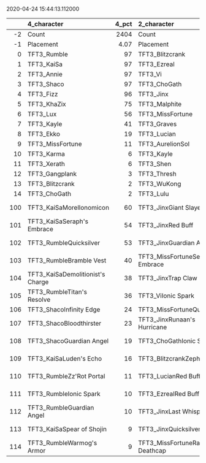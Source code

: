 
2020-04-24 15:44:13.112000

|     | 4_character                      |   4_pct | 2_character                        |   2_pct | 3_character                      |   3_pct | 1_character                    |   1_pct |
|----:|:---------------------------------|--------:|:-----------------------------------|--------:|:---------------------------------|--------:|:-------------------------------|--------:|
|  -2 | Count                            | 2404    | Count                              | 3313    | Count                            | 6347    | Count                          | 3221    |
|  -1 | Placement                        |    4.07 | Placement                          |    4.38 | Placement                        |    4.52 | Placement                      |    4.57 |
|   0 | TFT3_Rumble                      |   97    | TFT3_Blitzcrank                    |   97    | TFT3_Shen                        |   54    | TFT3_Jhin                      |   97    |
|   1 | TFT3_KaiSa                       |   97    | TFT3_Ezreal                        |   95    | TFT3_Kassadin                    |   53    | TFT3_Ashe                      |   95    |
|   2 | TFT3_Annie                       |   97    | TFT3_Vi                            |   92    | TFT3_Kayle                       |   48    | TFT3_Karma                     |   91    |
|   3 | TFT3_Shaco                       |   97    | TFT3_ChoGath                       |   91    | TFT3_Irelia                      |   44    | TFT3_Lux                       |   76    |
|   4 | TFT3_Fizz                        |   96    | TFT3_Jinx                          |   91    | TFT3_Thresh                      |   41    | TFT3_Mordekaiser               |   74    |
|   5 | TFT3_KhaZix                      |   75    | TFT3_Malphite                      |   90    | TFT3_MissFortune                 |   38    | TFT3_Shaco                     |   66    |
|   6 | TFT3_Lux                         |   56    | TFT3_MissFortune                   |   73    | TFT3_Vi                          |   32    | TFT3_Lulu                      |   63    |
|   7 | TFT3_Kayle                       |   41    | TFT3_Graves                        |   65    | TFT3_WuKong                      |   31    | TFT3_Xerath                    |   62    |
|   8 | TFT3_Ekko                        |   19    | TFT3_Lucian                        |   38    | TFT3_Lucian                      |   31    | TFT3_JarvanIV                  |   55    |
|   9 | TFT3_MissFortune                 |   11    | TFT3_AurelionSol                   |   16    | TFT3_Fiora                       |   31    | TFT3_WuKong                    |   25    |
|  10 | TFT3_Karma                       |    6    | TFT3_Kayle                         |   11    | TFT3_Blitzcrank                  |   31    | TFT3_Kassadin                  |   25    |
|  11 | TFT3_Xerath                      |    6    | TFT3_Shen                          |    8    | TFT3_Leona                       |   30    | TFT3_Jayce                     |   24    |
|  12 | TFT3_Gangplank                   |    3    | TFT3_Thresh                        |    7    | TFT3_Ezreal                      |   29    | TFT3_Poppy                     |   14    |
|  13 | TFT3_Blitzcrank                  |    2    | TFT3_WuKong                        |    6    | TFT3_Ekko                        |   28    | TFT3_Thresh                    |   13    |
|  14 | TFT3_ChoGath                     |    2    | TFT3_Lulu                          |    6    | TFT3_Xayah                       |   24    | TFT3_Leona                     |   10    |
| 100 | TFT3_KaiSaMorellonomicon         |   60    | TFT3_JinxGiant Slayer              |   71    | TFT3_IreliaInfinity Edge         |   32    | TFT3_JhinRunaan's Hurricane    |   43    |
| 101 | TFT3_KaiSaSeraph's Embrace       |   54    | TFT3_JinxRed Buff                  |   50    | TFT3_KayleGuinsoo's Rageblade    |   25    | TFT3_JhinGuardian Angel        |   40    |
| 102 | TFT3_RumbleQuicksilver           |   53    | TFT3_JinxGuardian Angel            |   35    | TFT3_KayleGuardian Angel         |   19    | TFT3_ShacoGuardian Angel       |   33    |
| 103 | TFT3_RumbleBramble Vest          |   40    | TFT3_MissFortuneSeraph's Embrace   |   20    | TFT3_LucianRed Buff              |   17    | TFT3_JhinInfinity Edge         |   32    |
| 104 | TFT3_KaiSaDemolitionist's Charge |   38    | TFT3_JinxTrap Claw                 |   17    | TFT3_KayleRapid Firecannon       |   14    | TFT3_XerathGuinsoo's Rageblade |   30    |
| 105 | TFT3_RumbleTitan's Resolve       |   36    | TFT3_ViIonic Spark                 |   16    | TFT3_MasterYiGuinsoo's Rageblade |   13    | TFT3_JhinLast Whisper          |   24    |
| 106 | TFT3_ShacoInfinity Edge          |   24    | TFT3_MissFortuneQuicksilver        |   15    | TFT3_MasterYiQuicksilver         |   12    | TFT3_JhinTrap Claw             |   23    |
| 107 | TFT3_ShacoBloodthirster          |   23    | TFT3_JinxRunaan's Hurricane        |   14    | TFT3_IreliaLast Whisper          |   11    | TFT3_XerathQuicksilver         |   20    |
| 108 | TFT3_ShacoGuardian Angel         |   19    | TFT3_ChoGathIonic Spark            |   13    | TFT3_IreliaGuardian Angel        |   10    | TFT3_ShacoBloodthirster        |   19    |
| 109 | TFT3_KaiSaLuden's Echo           |   16    | TFT3_BlitzcrankZephyr              |   13    | TFT3_RakanSpear of Shojin        |    9    | TFT3_ShacoHextech Gunblade     |   12    |
| 110 | TFT3_RumbleZz'Rot Portal         |   11    | TFT3_LucianRed Buff                |   12    | TFT3_KayleQuicksilver            |    8    | TFT3_AsheDark Star's Heart     |   11    |
| 111 | TFT3_RumbleIonic Spark           |   10    | TFT3_EzrealRed Buff                |   12    | TFT3_KayleHand Of Justice        |    8    | TFT3_XerathRabadon's Deathcap  |   10    |
| 112 | TFT3_RumbleGuardian Angel        |   10    | TFT3_JinxLast Whisper              |   12    | TFT3_DariusRabadon's Deathcap    |    8    | TFT3_JarvanIVZz'Rot Portal     |   10    |
| 113 | TFT3_KaiSaSpear of Shojin        |    9    | TFT3_JinxQuicksilver               |   11    | TFT3_MasterYiBramble Vest        |    7    | TFT3_XerathGuardian Angel      |    9    |
| 114 | TFT3_RumbleWarmog's Armor        |    9    | TFT3_MissFortuneRabadon's Deathcap |   10    | TFT3_IreliaInfiltrator's Talons  |    7    | TFT3_JarvanIVRedemption        |    9    |
